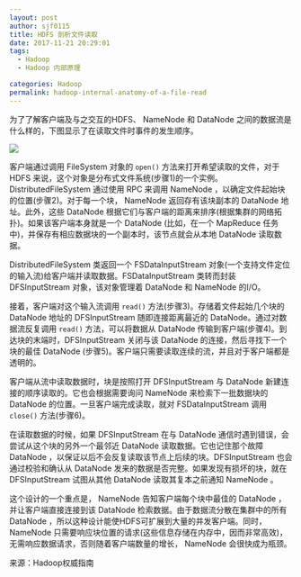 ```yaml
---
layout: post
author: sjf0115
title: HDFS 剖析文件读取
date: 2017-11-21 20:29:01
tags:
  - Hadoop
  - Hadoop 内部原理

categories: Hadoop
permalink: hadoop-internal-anatomy-of-a-file-read
---
```


为了了解客户端及与之交互的HDFS、 NameNode 和 DataNode 之间的数据流是什么样的，下图显示了在读取文件时事件的发生顺序。

![](https://github.com/sjf0115/PubLearnNotes/blob/master/image/Hadoop/hadoop-internal-anatomy-of-a-file-read-1.png?raw=true)

客户端通过调用 FileSystem 对象的 `open()` 方法来打开希望读取的文件，对于 HDFS 来说，这个对象是分布式文件系统(步骤1)的一个实例。DistributedFileSystem 通过使用 RPC 来调用 NameNode ，以确定文件起始块的位置(步骤2)。对于每一个块， NameNode 返回存有该块副本的 DataNode 地址。此外，这些 DataNode 根据它们与客户端的距离来排序(根据集群的网络拓扑)。如果该客户端本身就是一个 DataNode (比如，在一个 MapReduce 任务中)，并保存有相应数据块的一个副本时，该节点就会从本地 DataNode 读取数据。

DistributedFileSystem 类返回一个 FSDataInputStream 对象(一个支持文件定位的输入流)给客户端并读取数据。FSDataInputStream 类转而封装 DFSInputStream 对象，该对象管理着 DataNode 和 NameNode 的I/O。

接着，客户端对这个输入流调用 `read()` 方法(步骤3)。存储着文件起始几个块的 DataNode 地址的 DFSInputStream 随即连接距离最近的 DataNode。通过对数据流反复调用 `read()` 方法，可以将数据从 DataNode 传输到客户端(步骤4)。到达块的末端时，DFSInputStream 关闭与该 DataNode 的连接，然后寻找下一个块的最佳 DataNode (步骤5)。客户端只需要读取连续的流，并且对于客户端都是透明的。

客户端从流中读取数据时，块是按照打开 DFSInputStream 与 DataNode 新建连接的顺序读取的。它也会根据需要询问 NameNode 来检索下一批数据块的 DataNode 的位置。一旦客户端完成读取，就对 FSDataInputStream 调用 `close()` 方法(步骤6)。

在读取数据的时候，如果 DFSInputStream 在与 DataNode 通信时遇到错误，会尝试从这个块的另外一个最邻近 DataNode 读取数据。它也记住那个故障 DataNode ，以保证以后不会反复读取该节点上后续的块。DFSInputStream 也会通过校验和确认从 DataNode 发来的数据是否完整。如果发现有损坏的块，就在 DFSInputStream 试图从其他 DataNode 读取其复本之前通知 NameNode 。

这个设计的一个重点是， NameNode 告知客户端每个块中最佳的 DataNode ，并让客户端直接连接到该 DataNode 检索数据。由于数据流分散在集群中的所有 DataNode ，所以这种设计能使HDFS可扩展到大量的并发客户端。同时， NameNode 只需要响应块位置的请求(这些信息存储在内存中，因而非常高效)，无需响应数据请求，否则随着客户端数量的增长， NameNode 会很快成为瓶颈。



来源：Hadoop权威指南
